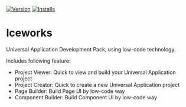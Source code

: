 [![Version](https://vsmarketplacebadge.apphb.com/version/iceworks-team.iceworks.svg)](https://marketplace.visualstudio.com/items?itemName=iceworks.iceworks)
[![Installs](https://vsmarketplacebadge.apphb.com/installs-short/iceworks-team.iceworks.svg)](https://marketplace.visualstudio.com/items?itemName=iceworks.iceworks)

# Iceworks

Universal Application Development Pack, using low-code technology.

Includes following feature:

- Project Viewer: Quick to view and build your Universal Application project
- Project Creator: Quick to create a new Universal Application project
- Page Builder: Build Page UI by low-code way
- Component Builder: Build Component UI by low-code way

